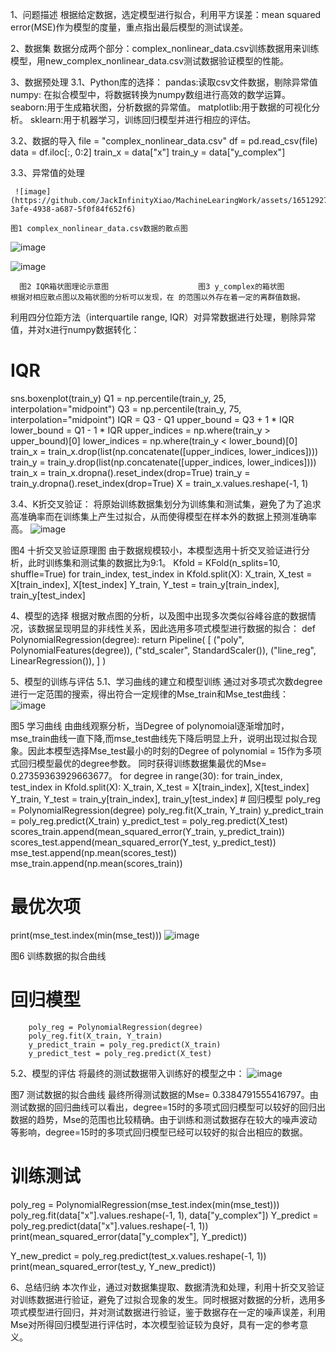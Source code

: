 1、问题描述
根据给定数据，选定模型进行拟合，利用平方误差：mean squared error(MSE)作为模型的度量，重点指出最后模型的测试误差。 

2、数据集
数据分成两个部分：complex_nonlinear_data.csv训练数据用来训练模型，用new_complex_nonlinear_data.csv测试数据验证模型的性能。

3、数据预处理
3.1、Python库的选择：
	pandas:读取csv文件数据，剔除异常值
	numpy: 在拟合模型中，将数据转换为numpy数组进行高效的数学运算。
	seaborn:用于生成箱状图，分析数据的异常值。
  	matplotlib:用于数据的可视化分析。
	sklearn:用于机器学习，训练回归模型并进行相应的评估。

3.2、数据的导入
file = "complex_nonlinear_data.csv"
df = pd.read_csv(file)
data = df.iloc[:, 0:2]
train_x = data["x"]
train_y = data["y_complex"]

3.3、异常值的处理

	 ![image](https://github.com/JackInfinityXiao/MachineLearingWork/assets/165129275/172dcfca-3afe-4938-a687-5f0f84f652f6)

	图1 complex_nonlinear_data.csv数据的散点图



![image](https://github.com/JackInfinityXiao/MachineLearingWork/assets/165129275/f38bb6b4-48f2-43d2-88d9-f1ce7bda4ee8)

![image](https://github.com/JackInfinityXiao/MachineLearingWork/assets/165129275/a6d43ae8-b501-40fa-b435-a0a48f72c31b)



  
	  图2 IQR箱状图理论示意图                    图3 y_complex的箱状图
	根据对相应散点图以及箱状图的分析可以发现，在 的范围以外存在着一定的离群值数据。
利用四分位距方法（interquartile range, IQR）对异常数据进行处理，剔除异常值，并对x进行numpy数据转化：
# IQR
sns.boxenplot(train_y)
Q1 = np.percentile(train_y, 25, interpolation="midpoint")
Q3 = np.percentile(train_y, 75, interpolation="midpoint")
IQR = Q3 - Q1
upper_bound = Q3 + 1 * IQR
lower_bound = Q1 - 1 * IQR
upper_indices = np.where(train_y > upper_bound)[0]
lower_indices = np.where(train_y < lower_bound)[0]
train_x = train_x.drop(list(np.concatenate([upper_indices, lower_indices])))
train_y = train_y.drop(list(np.concatenate([upper_indices, lower_indices])))
train_x = train_x.dropna().reset_index(drop=True)
train_y = train_y.dropna().reset_index(drop=True)
X = train_x.values.reshape(-1, 1)










3.4、K折交叉验证：
将原始训练数据集划分为训练集和测试集，避免了为了追求高准确率而在训练集上产生过拟合，从而使得模型在样本外的数据上预测准确率高。
   ![image](https://github.com/JackInfinityXiao/MachineLearingWork/assets/165129275/92bbb16c-ed88-4b4d-be14-cf94911e5f15)

图4 十折交叉验证原理图
由于数据规模较小，本模型选用十折交叉验证进行分析，此时训练集和测试集的数据比为9:1。
Kfold = KFold(n_splits=10, shuffle=True)
for train_index, test_index in Kfold.split(X):
X_train, X_test = X[train_index], X[test_index]
Y_train, Y_test = train_y[train_index], train_y[test_index]

4、模型的选择
根据对散点图的分析，以及图中出现多次类似谷峰谷底的数据情况，该数据呈现明显的非线性关系，因此选用多项式模型进行数据的拟合：
def PolynomialRegression(degree):
    return Pipeline(
        [
            ("poly", PolynomialFeatures(degree)),
            ("std_scaler", StandardScaler()),
            ("line_reg", LinearRegression()),
        ]
    )

5、模型的训练与评估
5.1、学习曲线的建立和模型训练
通过对多项式次数degree进行一定范围的搜索，得出符合一定规律的Mse_train和Mse_test曲线：
 ![image](https://github.com/JackInfinityXiao/MachineLearingWork/assets/165129275/9e80d301-2f24-4ff7-a428-0b72bc0d10cb)

图5 学习曲线
由曲线观察分析，当Degree of polynomoial逐渐增加时，mse_train曲线一直下降,而mse_test曲线先下降后明显上升，说明出现过拟合现象。因此本模型选择Mse_test最小的时刻的Degree of polynomial = 15作为多项式回归模型最优的degree参数。
同时获得训练数据集最优的Mse= 0.27359363929663677。
for degree in range(30):
    for train_index, test_index in Kfold.split(X):
        X_train, X_test = X[train_index], X[test_index]
        Y_train, Y_test = train_y[train_index], train_y[test_index]
        # 回归模型
        poly_reg = PolynomialRegression(degree)
        poly_reg.fit(X_train, Y_train)
        y_predict_train = poly_reg.predict(X_train)
        y_predict_test = poly_reg.predict(X_test)
        scores_train.append(mean_squared_error(Y_train, y_predict_train))
        scores_test.append(mean_squared_error(Y_test, y_predict_test))
    mse_test.append(np.mean(scores_test))
    mse_train.append(np.mean(scores_train))
# 最优次项
print(mse_test.index(min(mse_test)))
 ![image](https://github.com/JackInfinityXiao/MachineLearingWork/assets/165129275/6b18da7b-fba4-4438-b311-6ec3280c9aec)

图6 训练数据的拟合曲线
# 回归模型
        poly_reg = PolynomialRegression(degree)
        poly_reg.fit(X_train, Y_train)
        y_predict_train = poly_reg.predict(X_train)
        y_predict_test = poly_reg.predict(X_test)

5.2、模型的评估
将最终的测试数据带入训练好的模型之中：
 ![image](https://github.com/JackInfinityXiao/MachineLearingWork/assets/165129275/d7626d12-bb4b-402c-b1ea-7afde1e852dd)

图7 测试数据的拟合曲线
最终所得测试数据的Mse= 0.3384791555416797。由测试数据的回归曲线可以看出，degree=15时的多项式回归模型可以较好的回归出数据的趋势，Mse的范围也比较精确。由于训练和测试数据存在较大的噪声波动等影响，degree=15时的多项式回归模型已经可以较好的拟合出相应的数据。
# 训练测试
poly_reg = PolynomialRegression(mse_test.index(min(mse_test)))
poly_reg.fit(data["x"].values.reshape(-1, 1), data["y_complex"])
Y_predict = poly_reg.predict(data["x"].values.reshape(-1, 1))
print(mean_squared_error(data["y_complex"], Y_predict))

Y_new_predict = poly_reg.predict(test_x.values.reshape(-1, 1))
print(mean_squared_error(test_y, Y_new_predict))

6、总结归纳
本次作业，通过对数据集提取、数据清洗和处理，利用十折交叉验证对训练数据进行验证，避免了过拟合现象的发生。同时根据对数据的分析，选用多项式模型进行回归，并对测试数据进行验证，鉴于数据存在一定的噪声误差，利用Mse对所得回归模型进行评估时，本次模型验证较为良好，具有一定的参考意义。
